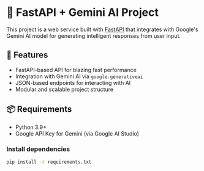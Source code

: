 # 🚀 FastAPI + Gemini AI Project

This project is a web service built with [FastAPI](https://fastapi.tiangolo.com/) that integrates with Google's Gemini AI model for generating intelligent responses from user input.

## 🧠 Features

- FastAPI-based API for blazing fast performance
- Integration with Gemini AI via `google.generativeai`
- JSON-based endpoints for interacting with AI
- Modular and scalable project structure

## 📦 Requirements

- Python 3.9+
- Google API Key for Gemini (via Google AI Studio)

### Install dependencies

```bash
pip install -r requirements.txt
